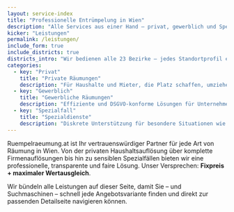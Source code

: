 ```yaml
---
layout: service-index
title: "Professionelle Entrümpelung in Wien"
description: "Alle Services aus einer Hand – privat, gewerblich und Spezialfälle mit Wertausgleich & Fixpreis."
kicker: "Leistungen"
permalink: /leistungen/
include_form: true
include_districts: true
districts_intro: "Wir bedienen alle 23 Bezirke – jedes Standortprofil erhält eigene Inhalte inklusive Wertausgleich, Halteverbotszonen und Behördenwegen."
categories:
  - key: "Privat"
    title: "Private Räumungen"
    description: "Für Haushalte und Mieter, die Platz schaffen, umziehen oder eine Immobilie übergeben müssen."
  - key: "Gewerblich"
    title: "Gewerbliche Räumungen"
    description: "Effiziente und DSGVO-konforme Lösungen für Unternehmen jeder Größe – vom Büro bis zur Produktionshalle."
  - key: "Spezialfall"
    title: "Spezialdienste"
    description: "Diskrete Unterstützung für besondere Situationen wie Verlassenschaften, Messie-Räumungen oder Express-Sperrmüll."
---
```

Ruempelraeumung.at ist Ihr vertrauenswürdiger Partner für jede Art von Räumung in Wien. Von der privaten Haushaltsauflösung über komplette Firmenauflösungen bis hin zu sensiblen Spezialfällen bieten wir eine professionelle, transparente und faire Lösung. Unser Versprechen: **Fixpreis + maximaler Wertausgleich**.

Wir bündeln alle Leistungen auf dieser Seite, damit Sie – und Suchmaschinen – schnell jede Angebotsvariante finden und direkt zur passenden Detailseite navigieren können.
